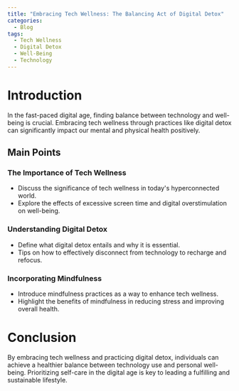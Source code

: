 ```yaml
---
title: "Embracing Tech Wellness: The Balancing Act of Digital Detox"
categories:
  - Blog
tags:
  - Tech Wellness
  - Digital Detox
  - Well-Being
  - Technology
---
```


# Introduction
In the fast-paced digital age, finding balance between technology and well-being is crucial. Embracing tech wellness through practices like digital detox can significantly impact our mental and physical health positively.

## Main Points
### The Importance of Tech Wellness
- Discuss the significance of tech wellness in today's hyperconnected world.
- Explore the effects of excessive screen time and digital overstimulation on well-being.

### Understanding Digital Detox
- Define what digital detox entails and why it is essential.
- Tips on how to effectively disconnect from technology to recharge and refocus.

### Incorporating Mindfulness
- Introduce mindfulness practices as a way to enhance tech wellness.
- Highlight the benefits of mindfulness in reducing stress and improving overall health.

# Conclusion
By embracing tech wellness and practicing digital detox, individuals can achieve a healthier balance between technology use and personal well-being. Prioritizing self-care in the digital age is key to leading a fulfilling and sustainable lifestyle.